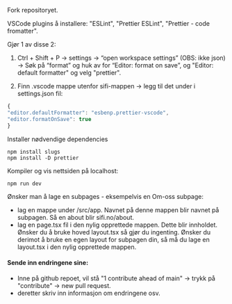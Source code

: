 Fork repositoryet.

VSCode plugins å installere: "ESLint", "Prettier ESLint", "Prettier - code fromatter".

Gjør 1 av disse 2:

1. Ctrl + Shift + P -> settings -> “open workspace settings” (OBS: ikke json) -> Søk på “format” og huk av for “Editor: format on save”,
   og "Editor: default formatter" og velg "prettier".

2. Finn .vscode mappe utenfor sifi-mappen -> legg til det under i settings.json fil:

```javascript
{
"editor.defaultFormatter": "esbenp.prettier-vscode",
"editor.formatOnSave": true
}
```

Installer nødvendige dependencies

```shell
npm install slugs
npm install -D prettier
```

Kompiler og vis nettsiden på localhost:

```shell
npm run dev
```

Ønsker man å lage en subpages - eksempelvis en Om-oss subpage:

- lag en mappe under /src/app. Navnet på denne mappen blir navnet på subpagen. Så en about blir sifi.no/about.
- lag en page.tsx fil i den nylig opprettede mappen. Dette blir innholdet. Ønsker du å bruke hoved layout.tsx så gjør du ingenting. Ønsker du derimot å bruke en egen layout for subpagen din, så må du lage en layout.tsx i den nylig opprettede mappen.

#### Sende inn endringene sine:

- Inne på github repoet, vil stå "1 contribute ahead of main" -> trykk på "contribute" -> new pull request.
- deretter skriv inn informasjon om endringene osv.
